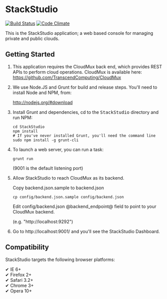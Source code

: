 StackStudio
===========
[![Build Status](https://secure.travis-ci.org/TranscendComputing/StackStudio.png?branch=master)][travis]
[![Code Climate](https://codeclimate.com/github/TranscendComputing/StackStudio.png)][codeclimate]
<!---[![Dependency Status](https://gemnasium.com/TranscendComputing/harp-runtime.png?travis)][gemnasium] -->

<!--- [gem]: https://rubygems.org/gems/harp-runtime -->
[travis]: http://travis-ci.org/TranscendComputing/StackStudio
[codeclimate]: https://codeclimate.com/github/TranscendComputing/StackStudio

This is the StackStudio application; a web based console for managing
private and public clouds.

Getting Started
---------------

1. This application requires the CloudMux back end, which provides REST APIs to perform cloud operations.  CloudMux is available here: https://github.com/TranscendComputing/CloudMux

2. We use Node.JS and Grunt for build and release steps.  You'll need to install Node and NPM, from:

    http://nodejs.org/#download

3. Install Grunt and dependencies, cd to the <tt>StackStudio</tt> directory and run NPM:

    ```
    cd StackStudio
    npm install
    # If you've never installed Grunt, you'll need the command line
    sudo npm install -g grunt-cli
    ```

4. To launch a web server, you can run a task:

    ```
    grunt run
    ```

    (9001 is the default listening port)

6. Allow StackStudio to reach CloudMux as its backend.

	Copy backend.json.sample to backend.json

    ```
	cp config/backend.json.sample config/backend.json
    ```

	Edit config/backend.json @backend_endpoint@ field to point to your CloudMux backend.

	(e.g. "http://localhost:9292")

5. Go to http://localhost:9001/ and you'll see the StackStudio Dashboard.

Compatibility
-------------

StackStudio targets the following browser platforms:

✔ IE 6+  
✔ Firefox 2+  
✔ Safari 3.2+  
✔ Chrome 3+  
✔ Opera 10+  


